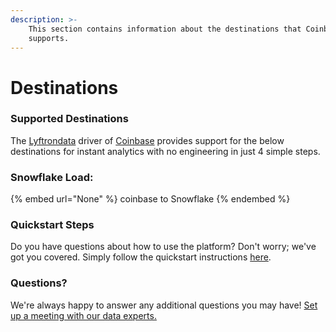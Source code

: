 ```yaml
---
description: >-
    This section contains information about the destinations that Coinbase
    supports.
---
```


# Destinations

### Supported Destinations

The [Lyftrondata](https://www.lyftrondata.com/) driver of [Coinbase](None) provides support for the below destinations for instant analytics with no engineering in just 4 simple steps.

### Snowflake Load:

{% embed url="None" %}
coinbase to Snowflake
{% endembed %}

### Quickstart Steps

Do you have questions about how to use the platform? Don't worry; we've got you covered. Simply follow the quickstart instructions [here](README.md).

### Questions? <a href="#questions" id="questions"></a>

We're always happy to answer any additional questions you may have! [Set up a meeting with our data experts.](https://www.lyftrondata.com/book-a-meeting/)
